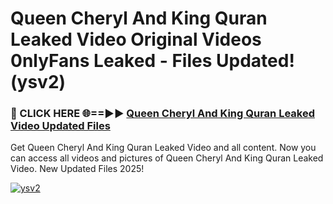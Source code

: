 # Queen Cheryl And King Quran Leaked Video Original Videos 0nlyFans Leaked - Files Updated! (ysv2)

<h3>🔴 CLICK HERE 🌐==►► <a href="https://tinyurl.com/2jnfzry5" rel="nofollow">Queen Cheryl And King Quran Leaked Video Updated Files</a></h3>

Get Queen Cheryl And King Quran Leaked Video and all content. Now you can access all videos and pictures of Queen Cheryl And King Quran Leaked Video. New Updated Files 2025!

[![ysv2](https://i.imgur.com/GyGTBgg.gif)](https://tinyurl.com/2jnfzry5)
